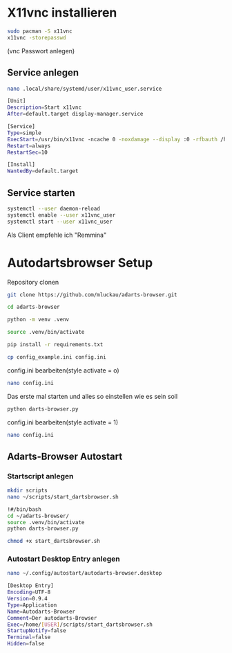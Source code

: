 # X11vnc installieren

```bash
sudo pacman -S x11vnc
x11vnc -storepasswd 
```

(vnc Passwort anlegen)

## Service anlegen

``` bash
nano .local/share/systemd/user/x11vnc_user.service
```

``` bash
[Unit]
Description=Start x11vnc
After=default.target display-manager.service

[Service]
Type=simple
ExecStart=/usr/bin/x11vnc -ncache 0 -noxdamage --display :0 -rfbauth /home/{USER}/.vnc/passwd
Restart=always
RestartSec=10

[Install]
WantedBy=default.target
```

## Service starten

``` bash
systemctl --user daemon-reload
systemctl enable --user x11vnc_user
systemctl start --user x11vnc_user
```

Als Client empfehle ich "Remmina"

# Autodartsbrowser Setup

Repository clonen

``` bash
git clone https://github.com/mluckau/adarts-browser.git
```

``` bash
cd adarts-browser

python -m venv .venv

source .venv/bin/activate

pip install -r requirements.txt

cp config_example.ini config.ini
```

config.ini bearbeiten(style activate = o)

```bash
nano config.ini
```

Das erste mal starten und alles so einstellen wie es sein soll

``` bash
python darts-browser.py 
```

config.ini bearbeiten(style activate = 1)

```bash
nano config.ini
```

## Adarts-Browser Autostart

### Startscript anlegen

``` bash
mkdir scripts
nano ~/scripts/start_dartsbrowser.sh
```

``` bash
!#/bin/bash
cd ~/adarts-browser/
source .venv/bin/activate
python darts-browser.py
```

``` bash
chmod +x start_dartsbrowser.sh
```

### Autostart Desktop Entry anlegen

``` bash
nano ~/.config/autostart/autodarts-browser.desktop
```

``` bash
[Desktop Entry]
Encoding=UTF-8
Version=0.9.4
Type=Application
Name=Autodarts-Browser
Comment=Der autodarts-Browser
Exec=/home/[USER]/scripts/start_dartsbrowser.sh
StartupNotify=false
Terminal=false
Hidden=false
```
